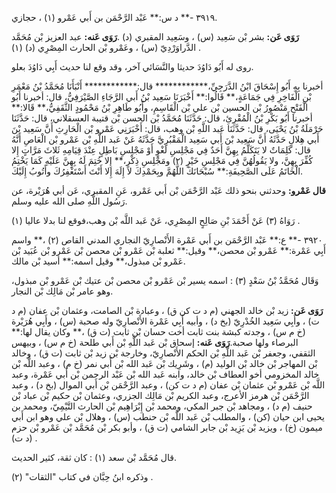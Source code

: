 ٣٩١٩ -** د س:** عَبْد الرَّحْمَن بن أَبي عَمْرو (١) ، حجازي.

**رَوَى عَن:** بشر بْن سَعِيد (س) ، وسَعِيد المقبري (د) .**رَوَى عَنه:** عبد العزيز بْن مُحَمَّد الدَّراوَرْدِيّ (س) ، وعَمْرو بْن الحارث المِصْرِي (د) (١) .

روى له أَبُو دَاوُدَ حديثا والنَّسَائي آخر، وقد وقع لنا حديث أَبِي دَاوُدَ بعلو.

أخبرنا بِهِ أَبُو إِسْحَاقَ ابْنُ الدَّرَجِيِّ،************ قال:************ أَنْبَأَنَا مُحَمَّدُ بْنُ مَعْمَرِ بْنِ الْفَاخِرِ فِي جَمَاعَةٍ،** قَالُوا:** أَخْبَرَنَا سَعِيد بْنُ أَبي الرَّجَاءِ الصَّيْرَفِيُّ، قال: أخبرنا أَبُو الْفَتْحِ مَنْصُورُ بْن الحسين بْن علي بْن الْقَاسِمِ، وأَبُو طَاهِرِ بْنُ مَحْمُودٍ الثَّقَفِيُّ،** قَالا:** أخبرنا أَبُو بَكْرِ بْنُ الْمُقْرِئِ، قال: حَدَّثَنَا مُحَمَّدُ بْن الحسن بْن قتيبة العسقلاني، قال: حَدَّثَنَا حَرْمَلَةُ بْنُ يَحْيَى، قال: حَدَّثَنَا عَبد اللَّهِ بْن وهب، قال: أَخْبَرَنِي عَمْرو بْن الْحَارِثِ أَنَّ سَعِيد بْنَ أَبي هِلالٍ حَدَّثَهُ أَنَّ سَعِيد بْنَ أَبي سَعِيد الْمَقْبُرِيَّ حَدَّثَهُ عَنْ عَبد اللَّهِ بْن عَمْرو بْن الْعَاصِ أَنَّهُ قال: كَلِمَاتٌ لا يَتَكَلَّمُ بِهِنَّ أَحَدٌ فِي مَجْلِسِ لَغْوٍ أَوْ مَجْلِسِ بَاطِلٍ عِنْدَ قِيَامِهِ ثَلاثَ مَرَّاتٍ إِلا كُفِّرَ بِهِنَّ، ولا يَقُولُهُنَّ فِي مَجْلِسِ خَيْرٍ (٢) ومَجْلِسِ ذِكْرٍ،** إِلا خُتِمَ لَهُ بِهِنَّ عَلَيْهِ كَمَا يَخْتِمُ الْخَاتَمُ عَلَى الصَّحِيفَةِ:** سُبْحَانَكَ اللَّهُمَّ وبِحَمْدِكَ لا إِلَهَ إِلا أَنْتَ أَسْتَغْفِرُكَ وأَتُوبُ إِلَيْكَ.

**قال عَمْرو:** وحدثني بنحو ذلك عَبْد الرَّحْمَن بْن أَبي عَمْرو، عَنِ المقبري، عَن أبي هُرَيْرة، عن رَسُول اللَّهِ صلى الله عليه وسلم.

رَوَاهُ (٣) عَنْ أَحْمَدَ بْنِ صَالِحٍ المِصْرِي، عَنْ عَبد اللَّه بْن وهب،فوقع لنا بدلا عاليا (١) .

٣٩٢٠ -** ع:** عَبْد الرَّحْمَن بن أَبي عَمْرة الأَنْصارِيّ النجاري المدني القاص (٢) ،** واسم أَبِي عَمْرة:** عَمْرو بْن محصن،** وقيل:** ثعلبة بْن عَمْرو بْن محصن بْن عَمْرو بْن عُبَيد بْن عَمْرو بْن مبذول،** وقيل اسمه:** أسيد بْن مالك.

وَقَال مُحَمَّدُ بْنُ سَعْدٍ (٣) : اسمه يسير بْن عَمْرو بْن محصن بْن عتيك بْن عَمْرو بْن مبذول، وهو عامر بْن مَالِك بْن النجار.

**رَوَى عَن:** زيد بْن خالد الجهني (م د ت كن ق) ، وعبادة بْن الصامت، وعثمان بْن عفان (م د ت) ، وأَبِي سَعِيد الخُدْرِيّ (بخ د) ، وأبيه أَبِي عَمْرة الأَنْصارِيّ وله صحبة (س) ، وأَبِي هُرَيْرة (خ م س) ، وجدته كبشة بنت ثابت أخت حسان بْن ثابت (ت ق) ،** وكان يقال لها:** البرصاء ولها صحبة.**رَوَى عَنه:** إسحاق بْن عَبد اللَّهِ بْن أَبي طلحة (خ م س) ، وبيهس الثقفي، وجعفر بْن عَبد اللَّهِ بْن الحكم الأَنْصارِيّ، وخارجة بْن زيد بْن ثابت (ت ق) ، وخالد بْن المهاجر بْن خالد بْن الوليد (م) ، وشَرِيك بْن عَبد الله بْن أَبي نمر (خ م) ، وعبد اللَّه بْن خالد المخزومي أخو العطاف بْن خالد، وابنه عَبد الله بْن عَبْد الرحمن بْن أَبي عَمْرة، وعبد اللَّه بْن عَمْرو بْن عثمان بْن عفان (م د ت كن) ، وعبد الرَّحْمَن بْن أَبي الموال (بخ د) ، وعبد الرَّحْمَن بْن هرمز الأعرج، وعبد الكريم بْن مَالِك الجزري، وعثمان بْن حكيم بْن عباد بْن حنيف (م د) ، ومجاهد بْن جبر المكي، ومحمد بْن إِبْرَاهِيم بْن الحارث التَّيْمِيّ، ومحمد بن يحيى ابن حيان (كن) ، والمطلب بْن عَبد اللَّه بْن حنطب (س) ، وهلال بْن علي وهو ابن أَبي ميمون (خ) ، ويزيد بْن يَزِيد بْن جابر الشامي (ت ق) ، وأبو بكر بْن مُحَمَّد بْن عَمْرو بْن حزم (د ت) .

قال مُحَمَّد بْن سعد (١) : كان ثقة، كثير الحديث.

وذكره ابنُ حِبَّان في كتاب "الثقات" (٢) .